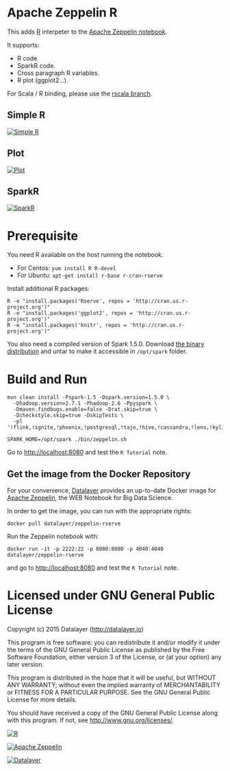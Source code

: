 # Apache Zeppelin R

This adds [R](http://cran.r-project.org) interpeter to the [Apache Zeppelin notebook](http://zeppelin.incubator.apache.org).

It supports:

+ R code.
+ SparkR code.
+ Cross paragraph R variables.
+ R plot (ggplot2...).

For Scala / R binding, please use the [rscala branch](https://github.com/datalayer/zeppelin-R/tree/rscala).

## Simple R

[![Simple R](https://raw.githubusercontent.com/datalayer/zeppelin-R/rserve/_Rimg/simple-r.png)](https://raw.githubusercontent.com/datalayer/zeppelin-R/rserve/_Rimg/simple-r.png)

## Plot

[![Plot](https://raw.githubusercontent.com/datalayer/zeppelin-R/rserve/_Rimg/plot.png)](https://raw.githubusercontent.com/datalayer/zeppelin-R/rserve/_Rimg/plot.png)

## SparkR

[![SparkR](https://raw.githubusercontent.com/datalayer/zeppelin-R/rserve/_Rimg/sparkr.png)](https://raw.githubusercontent.com/datalayer/zeppelin-R/rserve/_Rimg/sparkr.png)

# Prerequisite

You need R available on the host running the notebook.

+ For Centos: `yum install R R-devel`
+ For Ubuntu: `apt-get install r-base r-cran-rserve`

Install additional R packages:

```
R -e "install.packages('Rserve', repos = 'http://cran.us.r-project.org')"
R -e "install.packages('ggplot2', repos = 'http://cran.us.r-project.org')"
R -e "install.packages('knitr', repos = 'http://cran.us.r-project.org')"
```

You also need a compiled version of Spark 1.5.0. Download [the binary distribution](http://archive.apache.org/dist/spark/spark-1.5.0/spark-1.5.0-bin-hadoop2.6.tgz) and untar to make it accessible in `/opt/spark` folder.

# Build and Run

```
mvn clean install -Pspark-1.5 -Dspark.version=1.5.0 \
  -Dhadoop.version=2.7.1 -Phadoop-2.6 -Ppyspark \
  -Dmaven.findbugs.enable=false -Drat.skip=true \
  -Dcheckstyle.skip=true -DskipTests \
  -pl '!flink,!ignite,!phoenix,!postgresql,!tajo,!hive,!cassandra,!lens,!kylin'
```

```
SPARK_HOME=/opt/spark ./bin/zeppelin.sh
```

Go to [http://localhost:8080](http://localhost:8080) and test the `R Tutorial` note.

## Get the image from the Docker Repository

For your convenience, [Datalayer](http://datalayer.io) provides an up-to-date Docker image for [Apache Zeppelin](http://zeppelin.incubator.apache.org), the WEB Notebook for Big Data Science.

In order to get the image, you can run with the appropriate rights:

`docker pull datalayer/zeppelin-rserve`

Run the Zeppelin notebook with:

`docker run -it -p 2222:22 -p 8080:8080 -p 4040:4040 datalayer/zeppelin-rserve`

and go to [http://localhost:8080](http://localhost:8080) and test the `R Tutorial` note.

# Licensed under GNU General Public License

Copyright (c) 2015 Datalayer (http://datalayer.io)

This program is free software: you can redistribute it and/or modify
it under the terms of the GNU General Public License as published by
the Free Software Foundation, either version 3 of the License, or
(at your option) any later version.

This program is distributed in the hope that it will be useful,
but WITHOUT ANY WARRANTY; without even the implied warranty of
MERCHANTABILITY or FITNESS FOR A PARTICULAR PURPOSE. See the
GNU General Public License for more details.

You should have received a copy of the GNU General Public License
along with this program. If not, see <http://www.gnu.org/licenses/>.

[![R](http://datalayer.io/ext/images/logo-R-200.png)](http://cran.r-project.org)

[![Apache Zeppelin](http://datalayer.io/ext/images/logo-zeppelin-small.png)](http://zeppelin.incubator.apache.org)

[![Datalayer](http://datalayer.io/ext/images/logo_horizontal_072ppi.png)](http://datalayer.io)

